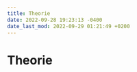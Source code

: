 ```yaml
---
title: Theorie
date: 2022-09-28 19:23:13 -0400
date_last_mod: 2022-09-29 01:21:49 +0200
---
```

# Theorie
